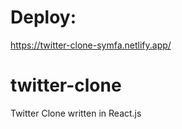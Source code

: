 # Deploy:

https://twitter-clone-symfa.netlify.app/

# twitter-clone

Twitter Clone written in React.js
